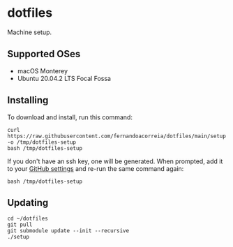 # dotfiles

Machine setup.

## Supported OSes

- macOS Monterey
- Ubuntu 20.04.2 LTS Focal Fossa

## Installing

To download and install, run this command:

```
curl https://raw.githubusercontent.com/fernandoacorreia/dotfiles/main/setup -o /tmp/dotfiles-setup
bash /tmp/dotfiles-setup
```

If you don't have an ssh key, one will be generated. When prompted, add it to your [GitHub settings](https://help.github.com/articles/adding-a-new-ssh-key-to-your-github-account/) and re-run the same command again:

```
bash /tmp/dotfiles-setup
```

## Updating

```
cd ~/dotfiles
git pull
git submodule update --init --recursive
./setup
```
